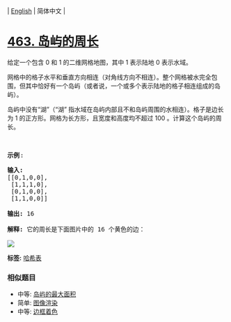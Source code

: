 | [English](README_EN.md) | 简体中文 |

# [463. 岛屿的周长](https://leetcode-cn.com/problems/island-perimeter)
<p>给定一个包含 0 和 1 的二维网格地图，其中 1 表示陆地&nbsp;0 表示水域。</p>

<p>网格中的格子水平和垂直方向相连（对角线方向不相连）。整个网格被水完全包围，但其中恰好有一个岛屿（或者说，一个或多个表示陆地的格子相连组成的岛屿）。</p>

<p>岛屿中没有&ldquo;湖&rdquo;（&ldquo;湖&rdquo; 指水域在岛屿内部且不和岛屿周围的水相连）。格子是边长为 1 的正方形。网格为长方形，且宽度和高度均不超过 100 。计算这个岛屿的周长。</p>

<p>&nbsp;</p>

<p><strong>示例 :</strong></p>

<pre><strong>输入:</strong>
[[0,1,0,0],
 [1,1,1,0],
 [0,1,0,0],
 [1,1,0,0]]

<strong>输出:</strong> 16

<strong>解释:</strong> 它的周长是下面图片中的 16 个黄色的边：

<img src="https://assets.leetcode-cn.com/aliyun-lc-upload/uploads/2018/10/12/island.png">
</pre>

**标签:**  [哈希表](https://leetcode-cn.com/tag/hash-table) 
 ### 相似题目
- 中等:	[岛屿的最大面积](https://leetcode-cn.com/problems/max-area-of-island) 
- 简单:	[图像渲染](https://leetcode-cn.com/problems/flood-fill) 
- 中等:	[边框着色](https://leetcode-cn.com/problems/coloring-a-border) 
